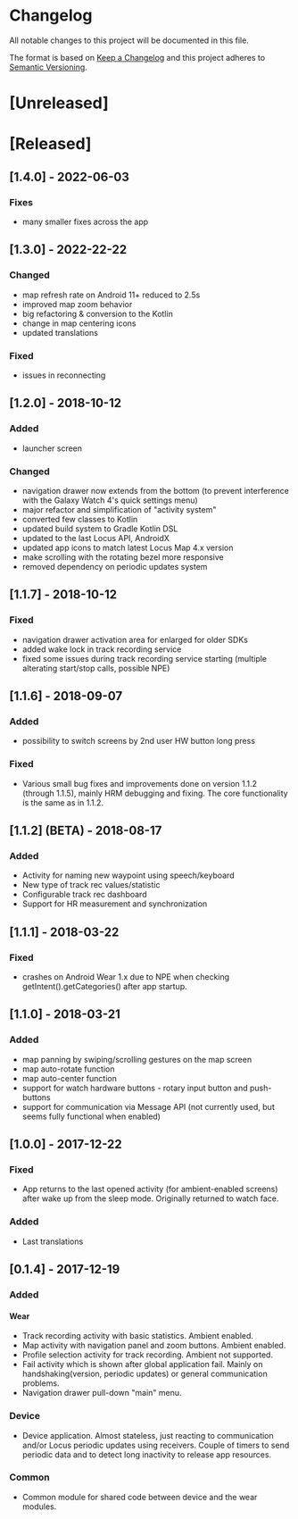 # Changelog
All notable changes to this project will be documented in this file.

The format is based on [Keep a Changelog](http://keepachangelog.com/en/1.0.0/)
and this project adheres to [Semantic Versioning](http://semver.org/spec/v2.0.0.html).

# [Unreleased]


# [Released]

## [1.4.0] - 2022-06-03
### Fixes
- many smaller fixes across the app

## [1.3.0] - 2022-22-22
### Changed
- map refresh rate on Android 11+ reduced to 2.5s
- improved map zoom behavior
- big refactoring & conversion to the Kotlin
- change in map centering icons
- updated translations

### Fixed
- issues in reconnecting

## [1.2.0] - 2018-10-12
### Added
- launcher screen

### Changed
- navigation drawer now extends from the bottom (to prevent interference with the Galaxy Watch 4's quick settings menu)
- major refactor and simplification of "activity system"
- converted few classes to Kotlin
- updated build system to Gradle Kotlin DSL
- updated to the last Locus API, AndroidX
- updated app icons to match latest Locus Map 4.x version
- make scrolling with the rotating bezel more responsive
- removed dependency on periodic updates system

## [1.1.7] - 2018-10-12
### Fixed
- navigation drawer activation area for enlarged for older SDKs
- added wake lock in track recording service
- fixed some issues during track recording service starting (multiple alterating start/stop calls, possible NPE)

## [1.1.6] - 2018-09-07
### Added
- possibility to switch screens by 2nd user HW button long press

### Fixed
- Various small bug fixes and improvements done on version 1.1.2 (through 1.1.5), mainly HRM debugging and fixing. The core functionality is the same as in 1.1.2.

## [1.1.2] (BETA) - 2018-08-17
### Added
- Activity for naming new waypoint using speech/keyboard
- New type of track rec values/statistic
- Configurable track rec dashboard
- Support for HR measurement and synchronization

## [1.1.1] - 2018-03-22
### Fixed
- crashes on Android Wear 1.x due to NPE when checking getIntent().getCategories() after app startup.

## [1.1.0] - 2018-03-21
### Added
- map panning by swiping/scrolling gestures on the map screen 
- map auto-rotate function 
- map auto-center function 
- support for watch hardware buttons - rotary input button and push-buttons
- support for communication via Message API (not currently used, but seems fully functional when enabled)

## [1.0.0] - 2017-12-22
### Fixed
- App returns to the last opened activity (for ambient-enabled screens) after wake up from the sleep mode. Originally returned to watch face.

### Added
- Last translations

## [0.1.4] - 2017-12-19
### Added
#### Wear
- Track recording activity with basic statistics. Ambient enabled.
- Map activity with navigation panel and zoom buttons. Ambient enabled.
- Profile selection activity for track recording. Ambient not supported.
- Fail activity which is shown after global application fail. Mainly on handshaking(version, periodic updates) or general communication problems.
- Navigation drawer pull-down "main" menu.
### Device
- Device application. Almost stateless, just reacting to communication and/or Locus periodic updates using receivers. 
  Couple of timers to send periodic data and to detect long inactivity to release app resources.
### Common
  - Common module for shared code between device and the wear modules.
